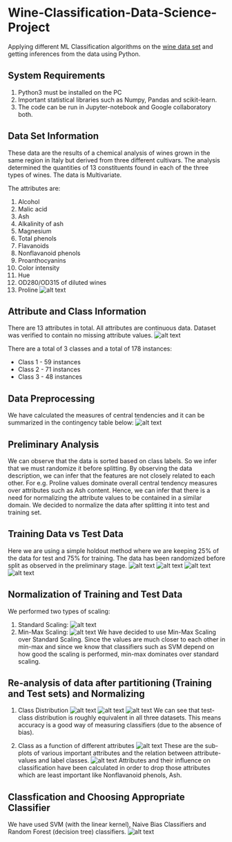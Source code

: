 # Wine-Classification-Data-Science-Project
Applying different ML Classification algorithms on the [wine data set](https://archive.ics.uci.edu/ml/datasets/Wine) and getting inferences from the data using Python.

## System Requirements
1. Python3 must be installed on the PC
2. Important statistical libraries such as Numpy, Pandas and scikit-learn.
3. The code can be run in Jupyter-notebook and Google collaboratory both.

## Data Set Information
These data are the results of a chemical analysis of wines grown in the same region in Italy but derived from three different cultivars. The analysis determined the quantities of 13 constituents found in each of the three types of wines. The data is Multivariate.

The attributes are:
1. Alcohol
2. Malic acid 
3. Ash
4. Alkalinity of ash 
5. Magnesium
6. Total phenols
7. Flavanoids
8. Nonflavanoid phenols 
9. Proanthocyanins 
10. Color intensity
11. Hue
12. OD280/OD315 of diluted wines 
13. Proline
![alt text](/Images/Overview%20of%20training%20set%20of%20wine%20dataset.png)

## Attribute and Class Information
There are 13 attributes in total. All attributes are continuous data. Dataset was verified to contain no missing attribute values.
![alt text](/Images/No%20missing%20attribute%20value%20in%20the%20given%20dataset.png)

There are a total of 3 classes and a total of 178 instances:
* Class 1 - 59 instances
* Class 2 - 71 instances
* Class 3 - 48 instances

## Data Preprocessing
We have calculated the measures of central tendencies and it can be summarized in the contingency table below:
![alt text](/Images/Measures%20of%20central%20tendency%20of%20data.png)

## Preliminary Analysis
We can observe that the data is sorted based on class labels. So we infer that we must randomize it before splitting. By observing the data description, we can infer that the features are not closely related to each other. For e.g. Proline values dominate overall central tendency measures over attributes such as Ash content. Hence, we can infer that there is a need for normalizing the attribute values to be contained in a similar domain. We decided to normalize the data after splitting it into test and training set.

## Training Data vs Test Data
Here we are using a simple holdout method where we are keeping 25% of the data for test and 75% for training. The data has been randomized before split as observed in the preliminary stage.
![alt text](/Images/75%25%20of%20the%20data%20is%20training%20dataset.png)
![alt text](/Images/25%25%20of%20the%20dataset%20is%20test%20dataset.png)
![alt text](/Images/Checking%20the%20first%205%20values%20of%20Training%20set%20(for%20randomness).png)
![alt text](/Images/Checking%20the%20first%205%20values%20of%20test%20set.png)

## Normalization of Training and Test Data
We performed two types of scaling:
1. Standard Scaling:
![alt text](/Images/Normalization%20using%20Standard%20scaling.png)
2. Min-Max Scaling:
![alt text](/Images/Training%20Data%20Min-Max%20normalization%20(0-1).png)
We have decided to use Min-Max Scaling over Standard Scaling. Since the values are much closer to each other in min-max and since we know that classifiers such as SVM depend on how good the scaling is performed, min-max dominates over standard scaling.

## Re-analysis of data after partitioning (Training and Test sets) and Normalizing
1. Class Distribution
![alt text](/Images/Class%20distribution%20in%20the%20original%20dataset.png)
![alt text](/Images/Class%20distribution%20in%20training%20dataset.png)
![alt text](/Images/Class%20distribution%20in%20testing%20dataset.png)
We can see that test-class distribution is roughly equivalent in all three datasets. This means accuracy is a good way of measuring classifiers (due to the absence of bias).

2. Class as a function of different attributes
![alt text](/Images/Sharing%20attributes(x)%20per%20class(y).png)
These are the sub-plots of various important attributes and the relation between attribute-values and label classes.
![alt text](/Images/Plot.png)
Attributes and their influence on classification have been calculated in order to drop those attributes which are least important like Nonflavanoid phenols, Ash.

## Classfication and Choosing Appropriate Classifier
We have used SVM (with the linear kernel), Naive Bias Classifiers and Random Forest (decision tree) classifiers.
![alt text](/Images/Test%20result.png)
